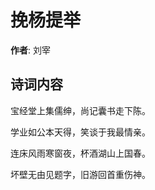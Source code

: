 # 挽杨提举

**作者**: 刘宰

## 诗词内容

宝经堂上集儒绅，尚记囊书走下陈。

学业如公本天得，笑谈于我最情亲。

连床风雨寒窗夜，杯酒湖山上国春。

坏壁无由见题字，旧游回首重伤神。

